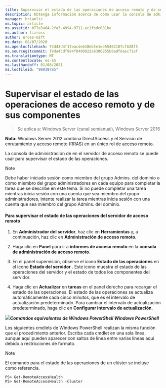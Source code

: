 ```yaml
---
title: Supervisar el estado de las operaciones de acceso remoto y de sus componentes
description: Obtenga información acerca de cómo usar la consola de administración de en el servidor de acceso remoto para supervisar el estado de las operaciones.
manager: brianlic
ms.topic: article
ms.assetid: 077a3a64-2fa3-4994-9711-ec1fbdc081ba
ms.author: lizross
author: eross-msft
ms.date: 08/07/2020
ms.openlocfilehash: 74d43d4f1feacdeb10eb5e1ee55462187cf628f5
ms.sourcegitcommit: f8da45df984f0400922a8306855b0adfdaec71af
ms.translationtype: MT
ms.contentlocale: es-ES
ms.lasthandoff: 01/08/2021
ms.locfileid: "98039785"
---
```

# <a name="monitor-the-operations-status-of-the-remote-access-server-and-its-components"></a>Supervisar el estado de las operaciones de acceso remoto y de sus componentes

>Se aplica a: Windows Server (canal semianual), Windows Server 2016

**Nota:** Windows Server 2012 combina DirectAccess y el Servicio de enrutamiento y acceso remoto (RRAS) en un único rol de acceso remoto.

La consola de administración de en el servidor de acceso remoto se puede usar para supervisar el estado de las operaciones.

> [!NOTE]
> Debe haber iniciado sesión como miembro del grupo Admins. del dominio o como miembro del grupo administradores en cada equipo para completar la tarea que se describe en este tema. Si no puede completar una tarea mientras inicia sesión con una cuenta que sea miembro del grupo administradores, intente realizar la tarea mientras inicia sesión con una cuenta que sea miembro del grupo Admins. del dominio.

#### <a name="to-monitor-the-remote-access-server-operations-status"></a>Para supervisar el estado de las operaciones del servidor de acceso remoto

1.  En **Administrador del servidor**, haz clic en **Herramientas** y, a continuación, haz clic en **Administración de acceso remoto**.

2.  Haga clic en **Panel** para ir a **informes de acceso remoto** en la **consola de administración de acceso remoto**.

3.  En el panel supervisión, observe el icono **Estado de las operaciones** en el icono **Estado del servidor** . Este icono muestra el estado de las operaciones del servidor y el estado de todos los componentes del servidor.

4.  Haga clic en **Actualizar** en **tareas** en el panel derecho para recargar el estado de las operaciones. El estado de las operaciones se actualiza automáticamente cada cinco minutos, que es el intervalo de actualización predeterminado. Para cambiar el intervalo de actualización predeterminado, haga clic en **Configurar intervalo de actualización**.

![](../../../media/Monitor-the-operations-status-of-the-Remote-Access-server-and-its-components/PowerShellLogoSmall.gif)**_<em>Comandos equivalentes</em> de Windows PowerShell Windows PowerShell_**

Los siguientes cmdlets de Windows PowerShell realizan la misma función que el procedimiento anterior. Escriba cada cmdlet en una sola línea, aunque aquí pueden aparecer con saltos de línea entre varias líneas aquí debido a restricciones de formato.

> [!NOTE]
> El comando para el estado de las operaciones de un clúster se incluye como referencia.

```
PS> Get-RemoteAccessHealth
PS> Get-RemoteAccessHealth -Cluster
```



